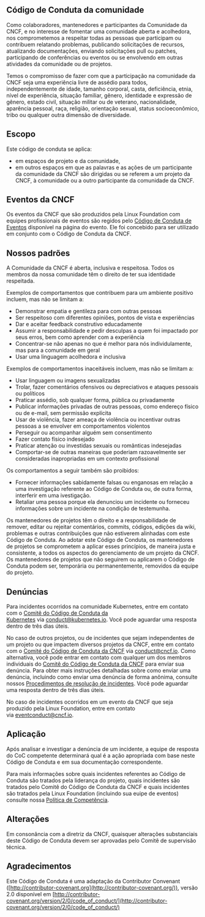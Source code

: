 ## Código de Conduta da comunidade

Como colaboradores, mantenedores e participantes da Comunidade da CNCF, e no interesse de fomentar uma comunidade aberta e acolhedora, nos comprometemos a respeitar todas as pessoas que participam ou contribuem relatando problemas, publicando solicitações de recursos, atualizando documentações, enviando solicitações pull ou patches, participando de conferências ou eventos ou se envolvendo em outras atividades da comunidade ou de projetos.

Temos o compromisso de fazer com que a participação na comunidade da CNCF seja uma experiência livre de assédio para todos, independentemente de idade, tamanho corporal, casta, deficiência, etnia, nível de experiência, situação familiar, gênero, identidade e expressão de gênero, estado civil, situação militar ou de veterano, nacionalidade, aparência pessoal, raça, religião, orientação sexual, status socioeconômico, tribo ou qualquer outra dimensão de diversidade.

## Escopo

Este código de conduta se aplica:
* em espaços de projeto e da comunidade,
* em outros espaços em que as palavras e as ações de um participante da comunidade da CNCF são dirigidas ou se referem a um projeto da CNCF, à comunidade ou a outro participante da comunidade da CNCF.

## Eventos da CNCF

Os eventos da CNCF que são produzidos pela Linux Foundation com equipes profissionais de eventos são regidos pelo [Código de Conduta de Eventos](https://events.linuxfoundation.org/code-of-conduct/) disponível na página do evento. Ele foi concebido para ser utilizado em conjunto com o Código de Conduta da CNCF.

## Nossos padrões

A Comunidade da CNCF é aberta, inclusiva e respeitosa. Todos os membros da nossa comunidade têm o direito de ter sua identidade respeitada.

Exemplos de comportamentos que contribuem para um ambiente positivo incluem, mas não se limitam a:
* Demonstrar empatia e gentileza para com outras pessoas
* Ser respeitoso com diferentes opiniões, pontos de vista e experiências
* Dar e aceitar feedback construtivo educadamente
* Assumir a responsabilidade e pedir desculpas a quem foi impactado por seus erros, bem como aprender com a experiência
* Concentrar-se não apenas no que é melhor para nós individulamente, mas para a comunidade em geral
* Usar uma linguagem acolhedora e inclusiva

Exemplos de comportamentos inaceitáveis incluem, mas não se limitam a:
* Usar linguagem ou imagens sexualizadas
* Trolar, fazer comentários ofensivos ou depreciativos e ataques pessoais ou políticos
* Praticar assédio, sob qualquer forma, pública ou privadamente
* Publicar informações privadas de outras pessoas, como endereço físico ou de e-mail, sem permissão explícita
* Usar de violência, fazer ameaça de violência ou incentivar outras pessoas a se envolver em comportamentos violentos
* Perseguir ou acompanhar alguém sem consentimento
* Fazer contato físico indesejado
* Praticar atenção ou investidas sexuais ou românticas indesejadas
* Comportar-se de outras maneiras que poderiam razoavelmente ser consideradas inapropriadas em um contexto profissional

Os comportamentos a seguir também são proibidos:
* Fornecer informações sabidamente falsas ou enganosas em relação a uma investigação referente ao Código de Conduta ou, de outra forma, interferir em uma ivestigação.
* Retaliar uma pessoa porque ela denunciou um incidente ou forneceu informações sobre um incidente na condição de testemunha.

Os mantenedores de projetos têm o direito e a responsabilidade de remover, editar ou rejeitar comentários, commits, códigos, edições da wiki, problemas e outras contribuições que não estiverem alinhadas com este Código de Conduta. Ao adotar este Código de Conduta, os mantenedores de projetos se comprometem a aplicar esses princípios, de maneira justa e consistente, a todos os aspectos do gerenciamento de um projeto da CNCF. Os mantenedores de projetos que não seguirem ou aplicarem o Código de Conduta podem ser, temporária ou permanentemente, removidos da equipe do projeto.

## Denúncias

Para incidentes ocorridos na comunidade Kubernetes, entre em contato com o [Comitê do Código de Conduta da Kubernetes](https://git.k8s.io/community/committee-code-of-conduct) via [conduct@kubernetes.io](mailto:conduct@kubernetes.io). Você pode aguardar uma resposta dentro de três dias úteis.

No caso de outros projetos, ou de incidentes que sejam independentes de um projeto ou que impactem diversos projetos da CNCF, entre em contato com o [Comité do Código de Conduta da CNCF](https://www.cncf.io/conduct/committee/) via [conduct@cncf.io](mailto:conduct@cncf.io). Como alternativa, você pode entrar em contato com qualquer um dos membros individuais do [Comitê do Código de Conduta da CNCF](https://www.cncf.io/conduct/committee/) para enviar sua denúncia. Para obter mais instruções detalhadas sobre como enviar uma denúncia, incluindo como enviar uma denúncia de forma anônima, consulte nossos [Procedimentos de resolução de incidentes](https://github.com/cncf/foundation/blob/main/code-of-conduct/coc-incident-resolution-procedures.md). Você pode aguardar uma resposta dentro de três dias úteis.

No caso de incidentes ocorridos em um evento da CNCF que seja produzido pela Linux Foundation, entre em contato via [eventconduct@cncf.io](mailto:eventconduct@cncf.io).

## Aplicação

Após analisar e investigar a denúncia de um incidente, a equipe de resposta do CoC competente determinará qual é a ação apropriada com base neste Código de Conduta e em sua documentação correspondente.

Para mais informações sobre quais incidentes referentes ao Código de Conduta são tratados pela liderança do projeto, quais incidentes são tratados pelo Comitê do Código de Conduta da CNCF e quais incidentes são tratados pela Linux Foundation (incluindo sua euipe de eventos) consulte nossa [Política de Competência](https://github.com/cncf/foundation/blob/main/code-of-conduct/coc-committee-jurisdiction-policy.md).

## Alterações

Em consonância com a diretriz da CNCF, quaisquer alterações substanciais deste Código de Conduta devem ser aprovadas pelo Comitê de supervisão técnica.

## Agradecimentos

Este Código de Conduta é uma adaptação da Contributor Convenant ([http://contributor-covenant.org](http://contributor-covenant.org/)), versão 2.0 disponível em [http://contributor-covenant.org/version/2/0/code_of_conduct/](http://contributor-covenant.org/version/2/0/code_of_conduct/)
